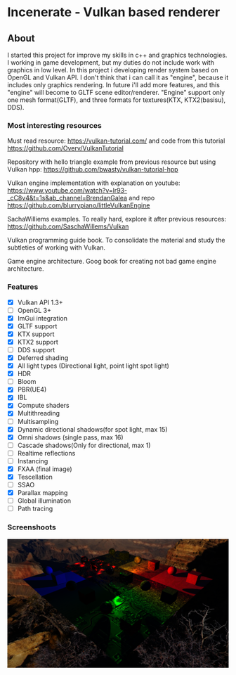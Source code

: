 # Incenerate - Vulkan based renderer

## About

I started this project for improve my skills in c++ and graphics technologies. I working in game development, but my duties do not include work with graphics in low level. In this project i developing render system based on OpenGL and Vulkan API. I don't think that i can call it as "engine", because it includes only graphics rendering. In future i'll add more features, and this "engine" will become to GLTF scene editor/renderer. "Engine" support only one mesh format(GLTF), and three formats for textures(KTX, KTX2(basisu), DDS).
 
### Most interesting resources

Must read resource: https://vulkan-tutorial.com/ and code from this tutorial https://github.com/Overv/VulkanTutorial

Repository with hello triangle example from previous resource but using Vulkan hpp: https://github.com/bwasty/vulkan-tutorial-hpp

Vulkan engine implementation with explanation on youtube: https://www.youtube.com/watch?v=lr93-_cC8v4&t=1s&ab_channel=BrendanGalea  and repo https://github.com/blurrypiano/littleVulkanEngine

SachaWilliems examples. To really hard, explore it after previous resources: https://github.com/SaschaWillems/Vulkan

Vulkan programming guide book. To consolidate the material and study the subtleties of working with Vulkan.

Game engine architecture. Goog book for creating not bad game engine architecture.

### Features
- [x] Vulkan API 1.3+
- [ ] OpenGL 3+
- [x] ImGui integration
- [x] GLTF support
- [x] KTX support
- [x] KTX2 support
- [ ] DDS support
- [x] Deferred shading
- [x] All light types (Directional light, point light spot light)
- [x] HDR
- [ ] Bloom
- [x] PBR(UE4)
- [x] IBL
- [x] Compute shaders
- [x] Multithreading
- [ ] Multisampling
- [x] Dynamic directional shadows(for spot light, max 15)
- [x] Omni shadows (single pass, max 16)
- [ ] Cascade shadows(Only for directional, max 1)
- [ ] Realtime reflections
- [ ] Instancing
- [x] FXAA (final image)
- [x] Tescellation
- [ ] SSAO
- [x] Parallax mapping
- [ ] Global illumination
- [ ] Path tracing

### Screenshoots
![directional shadows](/assets/screenshoots/first_shadow_test.png "Directional shadows(Spotlights)")